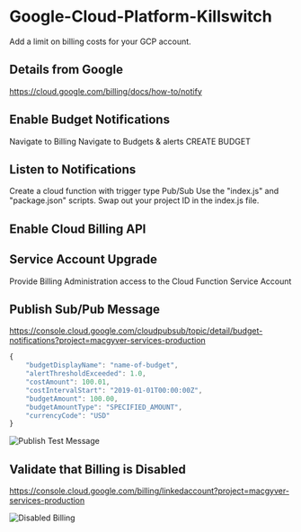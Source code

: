 # Google-Cloud-Platform-Killswitch
 Add a limit on billing costs for your GCP account.

## Details from Google
https://cloud.google.com/billing/docs/how-to/notify



## Enable Budget Notifications

Navigate to Billing
Navigate to Budgets & alerts
CREATE BUDGET

## Listen to Notifications
Create a cloud function with trigger type Pub/Sub
Use the "index.js" and "package.json" scripts.
Swap out your project ID in the index.js file.



## Enable Cloud Billing API


## Service Account Upgrade
Provide Billing Administration access to the Cloud Function Service Account


## Publish Sub/Pub Message
https://console.cloud.google.com/cloudpubsub/topic/detail/budget-notifications?project=macgyver-services-production

```javascript
{
    "budgetDisplayName": "name-of-budget",
    "alertThresholdExceeded": 1.0,
    "costAmount": 100.01,
    "costIntervalStart": "2019-01-01T00:00:00Z",
    "budgetAmount": 100.00,
    "budgetAmountType": "SPECIFIED_AMOUNT",
    "currencyCode": "USD"
}
```

![Publish Test Message](./pub-sub-test-messaging.png)


## Validate that Billing is Disabled
https://console.cloud.google.com/billing/linkedaccount?project=macgyver-services-production

![Disabled Billing](./billing-disaled.png)

